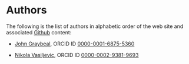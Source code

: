 # Authors

The following is the list of authors in alphabetic order of the web site and associated [Github](https://github.com/fair-data-collective/excel2rdf-site) content:

- [John Graybeal](https://www.linkedin.com/in/johngraybeal/), ORCID ID [0000-0001-6875-5360](https://orcid.org/0000-0001-6875-5360)

- [Nikola Vasiljevic](https://www.linkedin.com/in/niva83/), ORCID ID [0000-0002-9381-9693](https://orcid.org/0000-0002-9381-9693)
